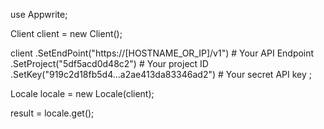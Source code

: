 use Appwrite;

Client client = new Client();

client
  .SetEndPoint("https://[HOSTNAME_OR_IP]/v1") # Your API Endpoint
  .SetProject("5df5acd0d48c2") # Your project ID
  .SetKey("919c2d18fb5d4...a2ae413da83346ad2") # Your secret API key
;

Locale locale = new Locale(client);

result = locale.get();
